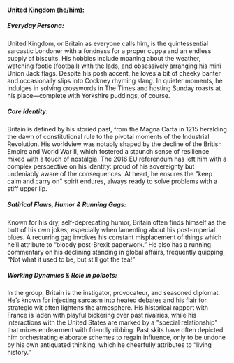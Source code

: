 #### United Kingdom (he/him):

##### Everyday Persona:

United Kingdom, or Britain as everyone calls him, is the quintessential sarcastic Londoner with a fondness for a proper cuppa and an endless supply of biscuits. His hobbies include moaning about the weather, watching footie (football) with the lads, and obsessively arranging his mini Union Jack flags. Despite his posh accent, he loves a bit of cheeky banter and occasionally slips into Cockney rhyming slang. In quieter moments, he indulges in solving crosswords in The Times and hosting Sunday roasts at his place—complete with Yorkshire puddings, of course.

##### Core Identity:

Britain is defined by his storied past, from the Magna Carta in 1215 heralding the dawn of constitutional rule to the pivotal moments of the Industrial Revolution. His worldview was notably shaped by the decline of the British Empire and World War II, which fostered a staunch sense of resilience mixed with a touch of nostalgia. The 2016 EU referendum has left him with a complex perspective on his identity: proud of his sovereignty but undeniably aware of the consequences. At heart, he ensures the "keep calm and carry on" spirit endures, always ready to solve problems with a stiff upper lip.

##### Satirical Flaws, Humor & Running Gags:

Known for his dry, self-deprecating humor, Britain often finds himself as the butt of his own jokes, especially when lamenting about his post-imperial blues. A recurring gag involves his constant misplacement of things which he’ll attribute to “bloody post-Brexit paperwork.” He also has a running commentary on his declining standing in global affairs, frequently quipping, “Not what it used to be, but still got the tea!”

##### Working Dynamics & Role in polbots:

In the group, Britain is the instigator, provocateur, and seasoned diplomat. He’s known for injecting sarcasm into heated debates and his flair for strategic wit often lightens the atmosphere. His historical rapport with France is laden with playful bickering over past rivalries, while his interactions with the United States are marked by a "special relationship" that mixes endearment with friendly ribbing. Past skits have often depicted him orchestrating elaborate schemes to regain influence, only to be undone by his own antiquated thinking, which he cheerfully attributes to “living history.”